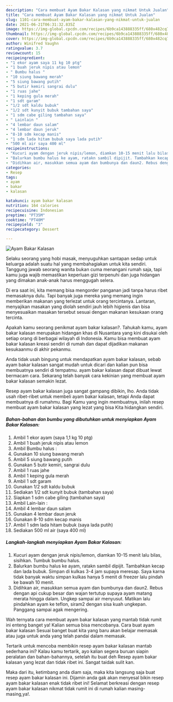 ```yaml
---
description: "Cara membuat Ayam Bakar Kalasan yang nikmat Untuk Jualan"
title: "Cara membuat Ayam Bakar Kalasan yang nikmat Untuk Jualan"
slug: 1101-cara-membuat-ayam-bakar-kalasan-yang-nikmat-untuk-jualan
date: 2021-06-21T06:31:32.835Z
image: https://img-global.cpcdn.com/recipes/6b9ca143888335ff/680x482cq70/ayam-bakar-kalasan-foto-resep-utama.jpg
thumbnail: https://img-global.cpcdn.com/recipes/6b9ca143888335ff/680x482cq70/ayam-bakar-kalasan-foto-resep-utama.jpg
cover: https://img-global.cpcdn.com/recipes/6b9ca143888335ff/680x482cq70/ayam-bakar-kalasan-foto-resep-utama.jpg
author: Winifred Vaughn
ratingvalue: 3.7
reviewcount: 15
recipeingredient:
- "1 ekor ayam saya 11 kg 10 ptg"
- "1 buah jeruk nipis atau lemon"
- " Bumbu halus "
- "10 siung bawang merah"
- "5 siung bawang putih"
- "5 butir kemiri sangrai dulu"
- "1 ruas jahe"
- "1 keping gula merah"
- "1 sdt garam"
- "1/2 sdt kaldu bubuk"
- "1/2 sdt kunyit bubuk tambahan saya"
- "1 sdm cabe giling tambahan saya"
- " Lainlain "
- "4 lembar daun salam"
- "4 lembar daun jeruk"
- "8-10 sdm kecap manis"
- "1 sdm lada hitam bubuk saya lada putih"
- "500 ml air saya 400 ml"
recipeinstructions:
- "Kucuri ayam dengan jeruk nipis/lemon, diamkan 10-15 menit lalu bilas, sisihkan. Tumbuk bumbu halus."
- "Balurkan bumbu halus ke ayam, ratakn sambil dipijit. Tambahkan kecap dan lada bubuk. Simpan di kulkas 3-4 jam supaya meresap. Saya karna tidak banyak waktu simpan kulkas hanya 5 menit di freezer lalu pindah ke bawah 10 menit."
- "Didihkan air, masukkan semua ayam dan bumbunya dan daun2. Rebus dengan api cukup besar dan wajan tertutup supaya ayam matang merata hingga dalam. Ungkep sampai air menyusut. Matikan lalu pindahkan ayam ke teflon, siram2 dengan sisa kuah ungkepan. Panggang sampai agak mengering."
categories:
- Resep
tags:
- ayam
- bakar
- kalasan

katakunci: ayam bakar kalasan 
nutrition: 164 calories
recipecuisine: Indonesian
preptime: "PT35M"
cooktime: "PT40M"
recipeyield: "3"
recipecategory: Dessert

---
```



![Ayam Bakar Kalasan](https://img-global.cpcdn.com/recipes/6b9ca143888335ff/680x482cq70/ayam-bakar-kalasan-foto-resep-utama.jpg)

Selaku seorang yang hobi masak, menyuguhkan santapan sedap untuk keluarga adalah suatu hal yang membahagiakan untuk kita sendiri. Tanggung jawab seorang  wanita bukan cuma menangani rumah saja, tapi kamu juga wajib memastikan keperluan gizi terpenuhi dan juga hidangan yang dimakan anak-anak harus menggugah selera.

Di era  saat ini, kita memang bisa mengorder panganan jadi tanpa harus ribet memasaknya dulu. Tapi banyak juga mereka yang memang ingin memberikan makanan yang terlezat untuk orang tercintanya. Lantaran, menyajikan masakan yang diolah sendiri jauh lebih higienis dan bisa menyesuaikan masakan tersebut sesuai dengan makanan kesukaan orang tercinta. 



Apakah kamu seorang penikmat ayam bakar kalasan?. Tahukah kamu, ayam bakar kalasan merupakan hidangan khas di Nusantara yang kini disukai oleh setiap orang di berbagai wilayah di Indonesia. Kamu bisa membuat ayam bakar kalasan kreasi sendiri di rumah dan dapat dijadikan makanan kesukaanmu di akhir pekanmu.

Anda tidak usah bingung untuk mendapatkan ayam bakar kalasan, sebab ayam bakar kalasan sangat mudah untuk dicari dan kalian pun bisa membuatnya sendiri di tempatmu. ayam bakar kalasan dapat dibuat lewat bermacam cara. Sekarang telah banyak cara kekinian yang membuat ayam bakar kalasan semakin lezat.

Resep ayam bakar kalasan juga sangat gampang dibikin, lho. Anda tidak usah ribet-ribet untuk membeli ayam bakar kalasan, tetapi Anda dapat membuatnya di rumahmu. Bagi Kamu yang ingin membuatnya, inilah resep membuat ayam bakar kalasan yang lezat yang bisa Kita hidangkan sendiri.

<!--inarticleads1-->

##### Bahan-bahan dan bumbu yang dibutuhkan untuk menyiapkan Ayam Bakar Kalasan:

1. Ambil 1 ekor ayam (saya 1,1 kg 10 ptg)
1. Ambil 1 buah jeruk nipis atau lemon
1. Ambil  Bumbu halus :
1. Gunakan 10 siung bawang merah
1. Ambil 5 siung bawang putih
1. Gunakan 5 butir kemiri, sangrai dulu
1. Ambil 1 ruas jahe
1. Ambil 1 keping gula merah
1. Ambil 1 sdt garam
1. Gunakan 1/2 sdt kaldu bubuk
1. Sediakan 1/2 sdt kunyit bubuk (tambahan saya)
1. Siapkan 1 sdm cabe giling (tambahan saya)
1. Ambil  Lain-lain :
1. Ambil 4 lembar daun salam
1. Gunakan 4 lembar daun jeruk
1. Gunakan 8-10 sdm kecap manis
1. Ambil 1 sdm lada hitam bubuk (saya lada putih)
1. Sediakan 500 ml air (saya 400 ml)




<!--inarticleads2-->

##### Langkah-langkah menyiapkan Ayam Bakar Kalasan:

1. Kucuri ayam dengan jeruk nipis/lemon, diamkan 10-15 menit lalu bilas, sisihkan. Tumbuk bumbu halus.
1. Balurkan bumbu halus ke ayam, ratakn sambil dipijit. Tambahkan kecap dan lada bubuk. Simpan di kulkas 3-4 jam supaya meresap. Saya karna tidak banyak waktu simpan kulkas hanya 5 menit di freezer lalu pindah ke bawah 10 menit.
1. Didihkan air, masukkan semua ayam dan bumbunya dan daun2. Rebus dengan api cukup besar dan wajan tertutup supaya ayam matang merata hingga dalam. Ungkep sampai air menyusut. Matikan lalu pindahkan ayam ke teflon, siram2 dengan sisa kuah ungkepan. Panggang sampai agak mengering.




Wah ternyata cara membuat ayam bakar kalasan yang mantab tidak rumit ini enteng banget ya! Kalian semua bisa mencobanya. Cara buat ayam bakar kalasan Sesuai banget buat kita yang baru akan belajar memasak atau juga untuk anda yang telah pandai dalam memasak.

Tertarik untuk mencoba membikin resep ayam bakar kalasan mantab sederhana ini? Kalau kamu tertarik, ayo kalian segera buruan siapin peralatan dan bahan-bahannya, setelah itu buat deh Resep ayam bakar kalasan yang lezat dan tidak ribet ini. Sangat taidak sulit kan. 

Maka dari itu, ketimbang anda diam saja, maka kita langsung saja buat resep ayam bakar kalasan ini. Dijamin anda gak akan menyesal bikin resep ayam bakar kalasan enak tidak ribet ini! Selamat berkreasi dengan resep ayam bakar kalasan nikmat tidak rumit ini di rumah kalian masing-masing,ya!.

